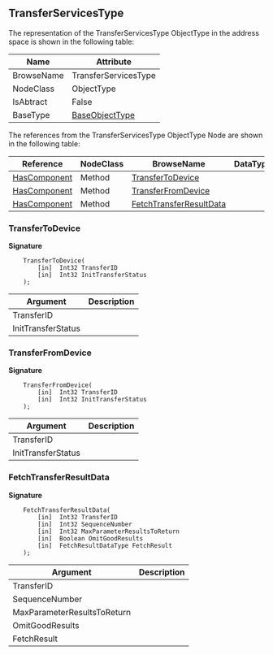 <!-- objecttype -->
## TransferServicesType
  
The representation of the TransferServicesType ObjectType in the address space is shown in the following table:  

|Name|Attribute|
|---|---|
|BrowseName|TransferServicesType|
|NodeClass|ObjectType|
|IsAbtract|False|
|BaseType|[BaseObjectType](../../../Core/Part5/ObjectTypes/BaseObjectType/readme.md)|

The references from the TransferServicesType ObjectType Node are shown in the following table:  

|Reference|NodeClass|BrowseName|DataType|TypeDefinition|ModellingRule|
|---|---|---|---|---|---|
|[HasComponent](../../../Core/Part3/ReferenceTypes/HasComponent/readme.md)|Method|[TransferToDevice](#TransferToDevice)|||[Mandatory](../../../Core/Objects/Mandatory/readme.md)|
|[HasComponent](../../../Core/Part3/ReferenceTypes/HasComponent/readme.md)|Method|[TransferFromDevice](#TransferFromDevice)|||[Mandatory](../../../Core/Objects/Mandatory/readme.md)|
|[HasComponent](../../../Core/Part3/ReferenceTypes/HasComponent/readme.md)|Method|[FetchTransferResultData](#FetchTransferResultData)|||[Mandatory](../../../Core/Objects/Mandatory/readme.md)|

### <a name="TransferToDevice"></a>TransferToDevice
  
**Signature**
```
    TransferToDevice(
        [in]  Int32 TransferID
        [in]  Int32 InitTransferStatus
    );
```

|Argument|Description|
|---|---|
|TransferID||
|InitTransferStatus||

### <a name="TransferFromDevice"></a>TransferFromDevice
  
**Signature**
```
    TransferFromDevice(
        [in]  Int32 TransferID
        [in]  Int32 InitTransferStatus
    );
```

|Argument|Description|
|---|---|
|TransferID||
|InitTransferStatus||

### <a name="FetchTransferResultData"></a>FetchTransferResultData
  
**Signature**
```
    FetchTransferResultData(
        [in]  Int32 TransferID
        [in]  Int32 SequenceNumber
        [in]  Int32 MaxParameterResultsToReturn
        [in]  Boolean OmitGoodResults
        [in]  FetchResultDataType FetchResult
    );
```

|Argument|Description|
|---|---|
|TransferID||
|SequenceNumber||
|MaxParameterResultsToReturn||
|OmitGoodResults||
|FetchResult||


